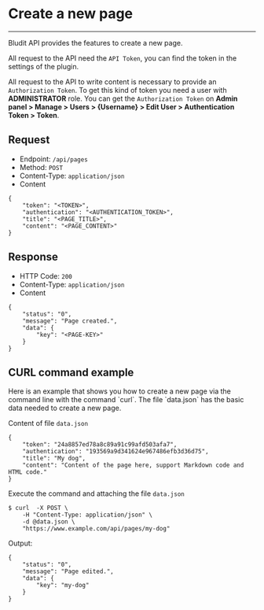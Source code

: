# Create a new page
<!-- Position: 4 -->
---
Bludit API provides the features to create a new page.

All request to the API need the `API Token`, you can find the token in the settings of the plugin.

All request to the API to write content is necessary to provide an `Authorization Token`. To get this kind of token you need a user with **ADMINISTRATOR** role. You can get the `Authorization Token` on **Admin panel > Manage > Users > {Username} > Edit User > Authentication Token > Token**.

<h2 id="request">Request</h2>

- Endpoint: `/api/pages`
- Method: `POST`
- Content-Type: `application/json`
- Content

```
{
	"token": "<TOKEN>",
	"authentication": "<AUTHENTICATION_TOKEN>",
	"title": "<PAGE_TITLE>",
	"content": "<PAGE_CONTENT>"
}
```

<h2 id="response">Response</h2>

- HTTP Code: `200`
- Content-Type: `application/json`
- Content

```
{
	"status": "0",
	"message": "Page created.",
	"data": {
		"key": "<PAGE-KEY>"
	}
}
```

<h2 id="curl-example">CURL command example</h2>
Here is an example that shows you how to create a new page via the command line with the command `curl`. The file `data.json` has the basic data needed to create a new page.

Content of file `data.json`

```
{
	"token": "24a8857ed78a8c89a91c99afd503afa7",
	"authentication": "193569a9d341624e967486efb3d36d75",
	"title": "My dog",
	"content": "Content of the page here, support Markdown code and HTML code."
}
```

Execute the command and attaching the file `data.json`

```
$ curl  -X POST \
	-H "Content-Type: application/json" \
	-d @data.json \
	"https://www.example.com/api/pages/my-dog"
```

Output:

```
{
	"status": "0",
	"message": "Page edited.",
	"data": {
		"key": "my-dog"
	}
}
```
